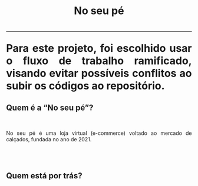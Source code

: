 <h1 align="center"><Strong>No seu pé</strong><h1>
<hr>

<p align="justify">Para este projeto, foi escolhido usar o fluxo de trabalho ramificado, visando evitar possíveis conflitos ao subir os códigos ao repositório.</p>

<h2>Quem é a “No seu pé”?</h2>
<br>
<p align="justify">No seu pé é uma loja virtual (e-commerce) voltado ao mercado de calçados, fundada no ano de 2021.</p>
<br>
<br>
<h2>Quem está por trás?</h2>

